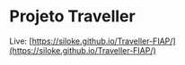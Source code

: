 # Projeto Traveller

Live: [https://siloke.github.io/Traveller-FIAP/](https://siloke.github.io/Traveller-FIAP/)